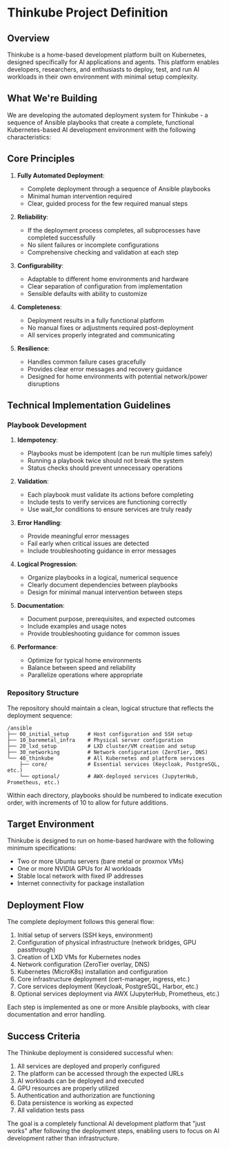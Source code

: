 # Thinkube Project Definition

## Overview

Thinkube is a home-based development platform built on Kubernetes, designed specifically for AI applications and agents. This platform enables developers, researchers, and enthusiasts to deploy, test, and run AI workloads in their own environment with minimal setup complexity.

## What We're Building

We are developing the automated deployment system for Thinkube - a sequence of Ansible playbooks that create a complete, functional Kubernetes-based AI development environment with the following characteristics:

## Core Principles

1. **Fully Automated Deployment**: 
   - Complete deployment through a sequence of Ansible playbooks
   - Minimal human intervention required
   - Clear, guided process for the few required manual steps

2. **Reliability**:
   - If the deployment process completes, all subprocesses have completed successfully
   - No silent failures or incomplete configurations
   - Comprehensive checking and validation at each step

3. **Configurability**:
   - Adaptable to different home environments and hardware
   - Clear separation of configuration from implementation
   - Sensible defaults with ability to customize

4. **Completeness**:
   - Deployment results in a fully functional platform
   - No manual fixes or adjustments required post-deployment
   - All services properly integrated and communicating

5. **Resilience**:
   - Handles common failure cases gracefully
   - Provides clear error messages and recovery guidance
   - Designed for home environments with potential network/power disruptions

## Technical Implementation Guidelines

### Playbook Development

1. **Idempotency**:
   - Playbooks must be idempotent (can be run multiple times safely)
   - Running a playbook twice should not break the system
   - Status checks should prevent unnecessary operations

2. **Validation**:
   - Each playbook must validate its actions before completing
   - Include tests to verify services are functioning correctly
   - Use wait_for conditions to ensure services are truly ready

3. **Error Handling**:
   - Provide meaningful error messages
   - Fail early when critical issues are detected
   - Include troubleshooting guidance in error messages

4. **Logical Progression**:
   - Organize playbooks in a logical, numerical sequence
   - Clearly document dependencies between playbooks
   - Design for minimal manual intervention between steps

5. **Documentation**:
   - Document purpose, prerequisites, and expected outcomes
   - Include examples and usage notes
   - Provide troubleshooting guidance for common issues

6. **Performance**:
   - Optimize for typical home environments
   - Balance between speed and reliability
   - Parallelize operations where appropriate

### Repository Structure

The repository should maintain a clean, logical structure that reflects the deployment sequence:

```
/ansible
├── 00_initial_setup      # Host configuration and SSH setup
├── 10_baremetal_infra    # Physical server configuration
├── 20_lxd_setup          # LXD cluster/VM creation and setup
├── 30_networking         # Network configuration (ZeroTier, DNS)
└── 40_thinkube           # All Kubernetes and platform services
    ├── core/             # Essential services (Keycloak, PostgreSQL, etc.)
    └── optional/         # AWX-deployed services (JupyterHub, Prometheus, etc.)
```

Within each directory, playbooks should be numbered to indicate execution order, with increments of 10 to allow for future additions.

## Target Environment

Thinkube is designed to run on home-based hardware with the following minimum specifications:

- Two or more Ubuntu servers (bare metal or proxmox VMs)
- One or more NVIDIA GPUs for AI workloads
- Stable local network with fixed IP addresses
- Internet connectivity for package installation

## Deployment Flow

The complete deployment follows this general flow:

1. Initial setup of servers (SSH keys, environment)
2. Configuration of physical infrastructure (network bridges, GPU passthrough)
3. Creation of LXD VMs for Kubernetes nodes
4. Network configuration (ZeroTier overlay, DNS)
5. Kubernetes (MicroK8s) installation and configuration
6. Core infrastructure deployment (cert-manager, ingress, etc.)
7. Core services deployment (Keycloak, PostgreSQL, Harbor, etc.)
8. Optional services deployment via AWX (JupyterHub, Prometheus, etc.)

Each step is implemented as one or more Ansible playbooks, with clear documentation and error handling.

## Success Criteria

The Thinkube deployment is considered successful when:

1. All services are deployed and properly configured
2. The platform can be accessed through the expected URLs
3. AI workloads can be deployed and executed
4. GPU resources are properly utilized
5. Authentication and authorization are functioning
6. Data persistence is working as expected
7. All validation tests pass

The goal is a completely functional AI development platform that "just works" after following the deployment steps, enabling users to focus on AI development rather than infrastructure.